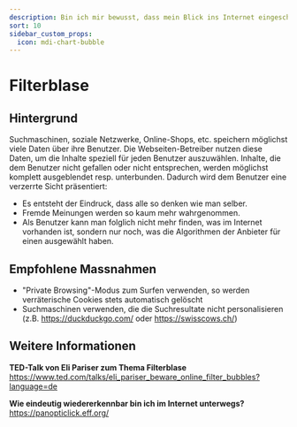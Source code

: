 ```yaml
---
description: Bin ich mir bewusst, dass mein Blick ins Internet eingeschränkt wird – basierend auf meiner bisherigen Aktivität?
sort: 10
sidebar_custom_props:
  icon: mdi-chart-bubble
---
```


# Filterblase



## Hintergrund

Suchmaschinen, soziale Netzwerke, Online-Shops, etc. speichern möglichst viele Daten über ihre Benutzer. Die Webseiten-Betreiber nutzen diese Daten, um die Inhalte speziell für jeden Benutzer auszuwählen. Inhalte, die dem Benutzer nicht gefallen oder nicht entsprechen, werden möglichst komplett ausgeblendet resp. unterbunden. Dadurch wird dem Benutzer eine verzerrte Sicht präsentiert:

- Es entsteht der Eindruck, dass alle so denken wie man selber.
- Fremde Meinungen werden so kaum mehr wahrgenommen.
- Als Benutzer kann man folglich nicht mehr finden, was im Internet vorhanden ist, sondern nur noch, was die Algorithmen der Anbieter für einen ausgewählt haben.


## Empfohlene Massnahmen

- "Private Browsing"-Modus zum Surfen verwenden, so werden verräterische Cookies stets automatisch gelöscht
- Suchmaschinen verwenden, die die Suchresultate nicht personalisieren (z.B. https://duckduckgo.com/ oder https://swisscows.ch/)


## Weitere Informationen

**TED-Talk von Eli Pariser zum Thema Filterblase**
https://www.ted.com/talks/eli_pariser_beware_online_filter_bubbles?language=de


**Wie eindeutig wiedererkennbar bin ich im Internet unterwegs?**
https://panopticlick.eff.org/
